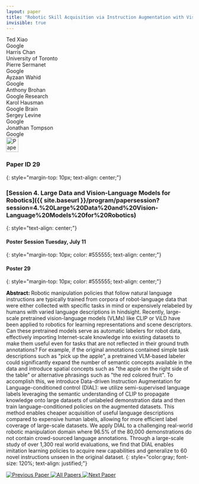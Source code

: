 ```yaml
---
layout: paper
title: "Robotic Skill Acquisition via Instruction Augmentation with Vision-Language Models"
invisible: true
---
```

<div class="paper-authors">
<div class="paper-author-box">
    <div class="paper-author-name">Ted Xiao</div>
    <div class="paper-author-uni">Google</div>
</div>
<div class="paper-author-box">
    <div class="paper-author-name">Harris Chan</div>
    <div class="paper-author-uni">University of Toronto</div>
</div>
<div class="paper-author-box">
    <div class="paper-author-name">Pierre Sermanet</div>
    <div class="paper-author-uni">Google</div>
</div>
<div class="paper-author-box">
    <div class="paper-author-name">Ayzaan Wahid</div>
    <div class="paper-author-uni">Google</div>
</div>
<div class="paper-author-box">
    <div class="paper-author-name">Anthony Brohan</div>
    <div class="paper-author-uni">Google Research</div>
</div>
<div class="paper-author-box">
    <div class="paper-author-name">Karol Hausman</div>
    <div class="paper-author-uni">Google Brain</div>
</div>
<div class="paper-author-box">
    <div class="paper-author-name">Sergey Levine</div>
    <div class="paper-author-uni">Google</div>
</div>
<div class="paper-author-box">
    <div class="paper-author-name">Jonathan Tompson</div>
    <div class="paper-author-uni">Google</div>
</div>

</div><div class="paper-pdf">
<div> <a href="http://www.roboticsproceedings.org/rss19/p029.pdf"><img src="{{ site.baseurl }}/images/paper_link.png" alt="Paper Website" width = "33"  height = "40"/></a> </div>
</div>

### Paper ID 29
{: style="margin-top: 10px; text-align: center;"}

### [Session 4. Large Data and Vision-Language Models for Robotics]({{ site.baseurl }}/program/papersession?session=4.%20Large%20Data%20and%20Vision-Language%20Models%20for%20Robotics)
{: style="text-align: center;"}

#### Poster Session Tuesday, July 11
{: style="margin-top: 10px; color: #555555; text-align: center;"}

#### Poster 29
{: style="margin-top: 10px; color: #555555; text-align: center;"}

<b style="color: black;">Abstract: </b>Robotic manipulation policies that follow natural language instructions are typically trained from corpora of robot-language data that were either collected with specific tasks in mind or expensively relabeled by humans with varied language descriptions in hindsight. Recently, large-scale pretrained vision-language models (VLMs) like CLIP or ViLD have been applied to robotics for learning representations and scene descriptors. Can these pretrained models serve as automatic labelers for robot data, effectively importing Internet-scale knowledge into existing datasets to make them useful even for tasks that are not reflected in their ground truth annotations? For example, if the original annotations contained simple task descriptions such as "pick up the apple", a pretrained VLM-based labeler could significantly expand the number of semantic concepts available in the data and introduce spatial concepts such as "the apple on the right side of the table" or alternative phrasings such as "the red colored fruit". To accomplish this, we introduce Data-driven Instruction Augmentation for Language-conditioned control (DIAL): we utilize semi-supervised language labels leveraging the semantic understanding of CLIP to propagate knowledge onto large datasets of unlabeled demonstration data and then train language-conditioned policies on the augmented datasets. This method enables cheaper acquisition of useful language descriptions compared to expensive human labels, allowing for more efficient label coverage of large-scale datasets. We apply DIAL to a challenging real-world robotic manipulation domain where 96.5% of the 80,000 demonstrations do not contain crowd-sourced language annotations. Through a large-scale study of over 1,300 real world evaluations, we find that DIAL enables imitation learning policies to acquire new capabilities and generalize to 60 novel instructions unseen in the original dataset.
{: style="color:gray; font-size: 120%; text-align: justified;"}


<div class="paper-menu">
<a href="{{ site.baseurl }}/program/papers/028/"> <img src="{{ site.baseurl }}/images/previous_paper_icon.png" alt="Previous Paper" title="Previous Paper"/> </a>
<a href="{{ site.baseurl }}/program/papers"><img src="{{ site.baseurl }}/images/overview_icon.png" alt="All Papers" title="All Papers"/> </a>
<a href="{{ site.baseurl }}/program/papers/030/"> <img src="{{ site.baseurl }}/images/next_paper_icon.png" alt="Next Paper" title="Next Paper"/> </a>

</div>
